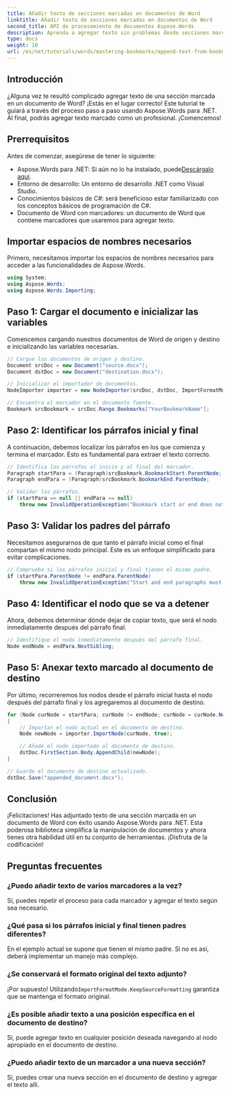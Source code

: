 ```yaml
---
title: Añadir texto de secciones marcadas en documentos de Word
linktitle: Añadir texto de secciones marcadas en documentos de Word
second_title: API de procesamiento de documentos Aspose.Words
description: Aprenda a agregar texto sin problemas desde secciones marcadas de un documento de Word con Aspose.Words para .NET. Este tutorial paso a paso.
type: docs
weight: 10
url: /es/net/tutorials/words/mastering-bookmarks/append-text-from-bookmarked-sections/
---
```

## Introducción

¿Alguna vez te resultó complicado agregar texto de una sección marcada en un documento de Word? ¡Estás en el lugar correcto! Este tutorial te guiará a través del proceso paso a paso usando Aspose.Words para .NET. Al final, podrás agregar texto marcado como un profesional. ¡Comencemos!

## Prerrequisitos

Antes de comenzar, asegúrese de tener lo siguiente:

-  Aspose.Words para .NET: Si aún no lo ha instalado, puede[Descárgalo aquí](https://releases.aspose.com/words/net/).
- Entorno de desarrollo: Un entorno de desarrollo .NET como Visual Studio.
- Conocimientos básicos de C#: será beneficioso estar familiarizado con los conceptos básicos de programación de C#.
- Documento de Word con marcadores: un documento de Word que contiene marcadores que usaremos para agregar texto.

## Importar espacios de nombres necesarios

Primero, necesitamos importar los espacios de nombres necesarios para acceder a las funcionalidades de Aspose.Words.

```csharp
using System;
using Aspose.Words;
using Aspose.Words.Importing;
```

## Paso 1: Cargar el documento e inicializar las variables

Comencemos cargando nuestros documentos de Word de origen y destino e inicializando las variables necesarias.

```csharp
// Cargue los documentos de origen y destino.
Document srcDoc = new Document("source.docx");
Document dstDoc = new Document("destination.docx");

// Inicializar el importador de documentos.
NodeImporter importer = new NodeImporter(srcDoc, dstDoc, ImportFormatMode.KeepSourceFormatting);

// Encuentra el marcador en el documento fuente.
Bookmark srcBookmark = srcDoc.Range.Bookmarks["YourBookmarkName"];
```

## Paso 2: Identificar los párrafos inicial y final

A continuación, debemos localizar los párrafos en los que comienza y termina el marcador. Esto es fundamental para extraer el texto correcto.

```csharp
// Identifica los párrafos al inicio y al final del marcador.
Paragraph startPara = (Paragraph)srcBookmark.BookmarkStart.ParentNode;
Paragraph endPara = (Paragraph)srcBookmark.BookmarkEnd.ParentNode;

// Validar los párrafos.
if (startPara == null || endPara == null)
    throw new InvalidOperationException("Bookmark start or end does not have a valid paragraph parent.");
```

## Paso 3: Validar los padres del párrafo

Necesitamos asegurarnos de que tanto el párrafo inicial como el final compartan el mismo nodo principal. Este es un enfoque simplificado para evitar complicaciones.

```csharp
// Comprueba si los párrafos inicial y final tienen el mismo padre.
if (startPara.ParentNode != endPara.ParentNode)
    throw new InvalidOperationException("Start and end paragraphs must have the same parent.");
```

## Paso 4: Identificar el nodo que se va a detener

Ahora, debemos determinar dónde dejar de copiar texto, que será el nodo inmediatamente después del párrafo final.

```csharp
// Identifique el nodo inmediatamente después del párrafo final.
Node endNode = endPara.NextSibling;
```

## Paso 5: Anexar texto marcado al documento de destino

Por último, recorreremos los nodos desde el párrafo inicial hasta el nodo después del párrafo final y los agregaremos al documento de destino.

```csharp
for (Node curNode = startPara; curNode != endNode; curNode = curNode.NextSibling)
{
    // Importar el nodo actual en el documento de destino.
    Node newNode = importer.ImportNode(curNode, true);

    // Añade el nodo importado al documento de destino.
    dstDoc.FirstSection.Body.AppendChild(newNode);
}

// Guarde el documento de destino actualizado.
dstDoc.Save("appended_document.docx");
```

## Conclusión

¡Felicitaciones! Has adjuntado texto de una sección marcada en un documento de Word con éxito usando Aspose.Words para .NET. Esta poderosa biblioteca simplifica la manipulación de documentos y ahora tienes otra habilidad útil en tu conjunto de herramientas. ¡Disfruta de la codificación!

## Preguntas frecuentes

### ¿Puedo añadir texto de varios marcadores a la vez?
Sí, puedes repetir el proceso para cada marcador y agregar el texto según sea necesario.

### ¿Qué pasa si los párrafos inicial y final tienen padres diferentes?
En el ejemplo actual se supone que tienen el mismo padre. Si no es así, deberá implementar un manejo más complejo.

### ¿Se conservará el formato original del texto adjunto?
 ¡Por supuesto! Utilizando`ImportFormatMode.KeepSourceFormatting` garantiza que se mantenga el formato original.

### ¿Es posible añadir texto a una posición específica en el documento de destino?
Sí, puede agregar texto en cualquier posición deseada navegando al nodo apropiado en el documento de destino.

### ¿Puedo añadir texto de un marcador a una nueva sección?
Sí, puedes crear una nueva sección en el documento de destino y agregar el texto allí.